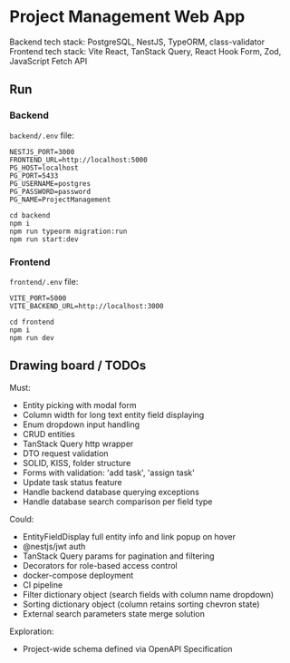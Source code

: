 # Project Management Web App

Backend tech stack: PostgreSQL, NestJS, TypeORM, class-validator
Frontend tech stack: Vite React, TanStack Query, React Hook Form, Zod, JavaScript Fetch API

## Run

### Backend

`backend/.env` file:
```
NESTJS_PORT=3000
FRONTEND_URL=http://localhost:5000
PG_HOST=localhost
PG_PORT=5433
PG_USERNAME=postgres
PG_PASSWORD=password
PG_NAME=ProjectManagement
```

```
cd backend
npm i
npm run typeorm migration:run
npm run start:dev
```

### Frontend

`frontend/.env` file:
```
VITE_PORT=5000
VITE_BACKEND_URL=http://localhost:3000
```

```
cd frontend
npm i
npm run dev
```

## Drawing board / TODOs

Must:
- Entity picking with modal form
- Column width for long text entity field displaying
- Enum dropdown input handling
- CRUD entities
- TanStack Query http wrapper
- DTO request validation
- SOLID, KISS, folder structure
- Forms with validation: 'add task', 'assign task'
- Update task status feature
- Handle backend database querying exceptions
- Handle database search comparison per field type

Could:
- EntityFieldDisplay full entity info and link popup on hover
- @nestjs/jwt auth
- TanStack Query params for pagination and filtering
- Decorators for role-based access control
- docker-compose deployment
- CI pipeline
- Filter dictionary object (search fields with column name dropdown)
- Sorting dictionary object (column retains sorting chevron state)
- External search parameters state merge solution

Exploration:
- Project-wide schema defined via OpenAPI Specification